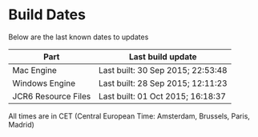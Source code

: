 # Build Dates

Below are the last known dates to updates

Part | Last build update
-----|-----
Mac Engine | Last built: 30 Sep 2015; 22:53:48
Windows Engine | Last built: 28 Sep 2015; 12:11:23
JCR6 Resource Files | Last built: 01 Oct 2015; 16:18:37
All times are in CET (Central European Time: Amsterdam, Brussels, Paris, Madrid)



